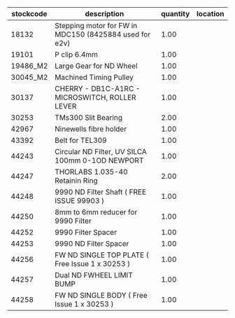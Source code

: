 |stockcode|description|quantity|location|
|---------|-----------|--------|--------|
|18132|Stepping motor for FW in MDC150  (8425884 used for e2v)|1.00||
|19101|P clip 6.4mm|1.00||
|19486_M2|Large Gear for ND Wheel|1.00||
|30045_M2|Machined Timing Pulley|1.00||
|30137|CHERRY - DB1C-A1RC - MICROSWITCH, ROLLER LEVER|1.00||
|30253|TMs300 Slit Bearing|2.00||
|42967|Ninewells fibre holder|1.00||
|43392|Belt for TEL309|1.00||
|44243|Circular  ND Filter, UV SILCA 100mm 0-1OD NEWPORT|1.00||
|44247|THORLABS 1.035-40 Retainin Ring|2.00||
|44248|9990 ND Filter Shaft ( FREE ISSUE 99903 )|1.00||
|44250|8mm to 6mm reducer for 9990 Filter|1.00||
|44252|9990 Filter Spacer|1.00||
|44253|9990 ND Filter Spacer|1.00||
|44256|FW ND SINGLE TOP PLATE ( Free Issue 1 x 30253 )|1.00||
|44257|Dual ND  FWHEEL LIMIT BUMP|1.00||
|44258|FW ND SINGLE BODY ( Free Issue 1 x 30253 )|1.00||
